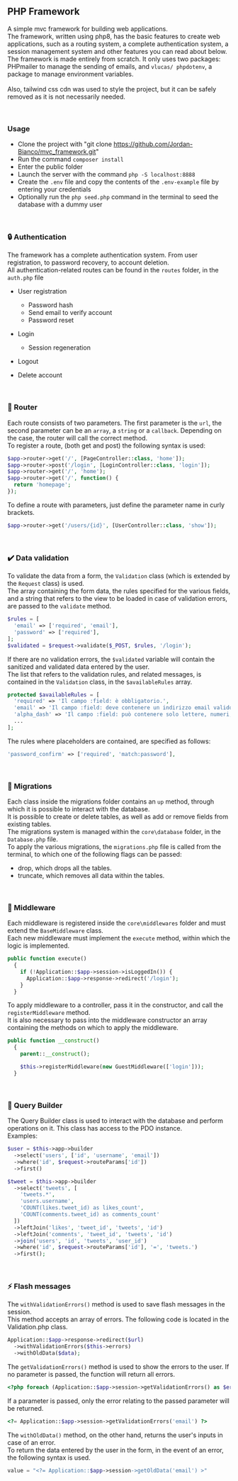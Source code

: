 ## PHP Framework

A simple mvc framework for building web applications.<br>
The framework, written using php8, has the basic features to create web applications, such as a routing system, a complete authentication system, a session management system and other features you can read about below. <br>
The framework is made entirely from scratch.
It only uses two packages: PHPmailer to manage the sending of emails, and `vlucas/ phpdotenv`, a package to manage environment variables.<br><br>
Also, tailwind css cdn was used to style the project, but it can be safely removed as it is not necessarily needed.

&nbsp;

### Usage

-   Clone the project with "git clone https://github.com/Jordan-Bianco/mvc_framework.git"
-   Run the command `composer install`
-   Enter the public folder
-   Launch the server with the command `php -S localhost:8888`
-   Create the `.env` file and copy the contents of the `.env-example` file by entering your credentials
-   Optionally run the `php seed.php` command in the terminal to seed the database with a dummy user

&nbsp;

### :lock: Authentication

The framework has a complete authentication system. From user registration, to password recovery, to account deletion. <br>
All authentication-related routes can be found in the `routes` folder, in the `auth.php` file

-   User registration

    -   Password hash
    -   Send email to verify account
    -   Password reset

-   Login
    -   Session regeneration
-   Logout
-   Delete account

&nbsp;

### :round_pushpin: Router

Each route consists of two parameters.
The first parameter is the `url`, the second parameter can be an `array`, a `string` or a `callback`.
Depending on the case, the router will call the correct method.<br>
To register a route, (both get and post) the following syntax is used:

```php
$app->router->get('/', [PageController::class, 'home']);
$app->router->post('/login', [LoginController::class, 'login']);
$app->router->get('/', 'home');
$app->router->get('/', function() {
  return 'homepage';
});
```

To define a route with parameters, just define the parameter name in curly brackets.

```php
$app->router->get('/users/{id}', [UserController::class, 'show']);
```

&nbsp;

### :heavy_check_mark: Data validation

To validate the data from a form, the `Validation` class (which is extended by the `Request` class) is used.<br>
The array containing the form data, the rules specified for the various fields, and a string that refers to the view to be loaded in case of validation errors, are passed to the `validate` method.

```php
$rules = [
  'email' => ['required', 'email'],
  'password' => ['required'],
];
$validated = $request->validate($_POST, $rules, '/login');
```

If there are no validation errors, the `$validated` variable will contain the sanitized and validated data entered by the user.<br>
The list that refers to the validation rules, and related messages, is contained in the `Validation` class, in the `$availableRules` array.

```php
protected $availableRules = [
  'required' => 'Il campo :field: è obbligatorio.',
  'email' => 'Il campo :field: deve contenere un indirizzo email valido.',
  'alpha_dash' => 'Il campo :field: può contenere solo lettere, numeri, trattini e underscore.',
  ...
];
```

The rules where placeholders are contained, are specified as follows:

```php
'password_confirm' => ['required', 'match:password'],
```

&nbsp;

### :arrows_counterclockwise: Migrations

Each class inside the migrations folder contains an `up` method, through which it is possible to interact with the database.<br>
It is possible to create or delete tables, as well as add or remove fields from existing tables.<br>
The migrations system is managed within the `core\database` folder, in the `Database.php` file.<br>
To apply the various migrations, the `migrations.php` file is called from the terminal, to which one of the following flags can be passed:<br>

-   drop, which drops all the tables.
-   truncate, which removes all data within the tables.

&nbsp;

### :no_entry_sign: Middleware

Each middleware is registered inside the `core\middlewares` folder and must extend the `BaseMiddleware` class. <br>
Each new middleware must implement the `execute` method, within which the logic is implemented.<br>

```php
public function execute()
  {
    if (!Application::$app->session->isLoggedIn()) {
      Application::$app->response->redirect('/login');
    }
  }
```

To apply middleware to a controller, pass it in the constructor, and call the `registerMiddleware` method.<br>
It is also necessary to pass into the middleware constructor an array containing the methods on which to apply the middleware.

```php
public function __construct()
  {
    parent::__construct();

    $this->registerMiddleware(new GuestMiddleware(['login']));
  }
```

&nbsp;

### 👷 Query Builder

The Query Builder class is used to interact with the database and perform operations on it. This class has access to the PDO instance.
<br>
Examples:

```php
$user = $this->app->builder
  ->select('users', ['id', 'username', 'email'])
  ->where('id', $request->routeParams['id'])
  ->first()

$tweet = $this->app->builder
  ->select('tweets', [
    'tweets.*',
    'users.username',
    'COUNT(likes.tweet_id) as likes_count',
    'COUNT(comments.tweet_id) as comments_count'
  ])
  ->leftJoin('likes', 'tweet_id', 'tweets', 'id')
  ->leftJoin('comments', 'tweet_id', 'tweets', 'id')
  ->join('users', 'id', 'tweets', 'user_id')
  ->where('id', $request->routeParams['id'], '=', 'tweets.')
  ->first();
```

&nbsp;

### :zap: Flash messages

The `withValidationErrors()` method is used to save flash messages in the session. <br>
This method accepts an array of errors.
The following code is located in the Validation.php class.

```php
Application::$app->response->redirect($url)
  ->withValidationErrors($this->errors)
  ->withOldData($data);
```

The `getValidationErrors()` method is used to show the errors to the user.
If no parameter is passed, the function will return all errors.

```php
<?php foreach (Application::$app->session->getValidationErrors() as $error) : ?>
```

If a parameter is passed, only the error relating to the passed parameter will be returned.

```php
<?= Application::$app->session->getValidationErrors('email') ?>
```

The `withOldData()` method, on the other hand, returns the user's inputs in case of an error. <br>
To return the data entered by the user in the form, in the event of an error, the following syntax is used.

```php
value = "<?= Application::$app->session->getOldData('email') >"
```
